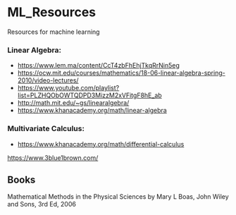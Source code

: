 # ML_Resources
Resources for machine learning

### Linear Algebra:
* https://www.lem.ma/content/CcT4zbFhEhjTkqRrNin5eg
* https://ocw.mit.edu/courses/mathematics/18-06-linear-algebra-spring-2010/video-lectures/
* https://www.youtube.com/playlist?list=PLZHQObOWTQDPD3MizzM2xVFitgF8hE_ab
* http://math.mit.edu/~gs/linearalgebra/
* https://www.khanacademy.org/math/linear-algebra



### Multivariate Calculus:
* https://www.khanacademy.org/math/differential-calculus


https://www.3blue1brown.com/

## Books
Mathematical Methods in the Physical Sciences by Mary L Boas, John Wiley and Sons, 3rd Ed, 2006
